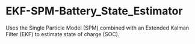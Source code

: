 # EKF-SPM-Battery_State_Estimator
Uses the Single Particle Model (SPM) combined with an Extended Kalman Filter (EKF) to estimate state of charge (SOC). 
